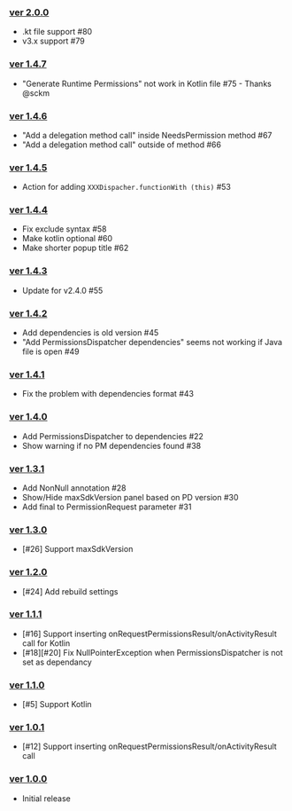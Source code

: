 ### [ver 2.0.0](https://github.com/permissions-dispatcher/permissions-dispatcher-plugin/releases/tag/2.0.0)

* .kt file support #80
* v3.x support #79

### [ver 1.4.7](https://github.com/permissions-dispatcher/permissions-dispatcher-plugin/releases/tag/1.4.7)

* "Generate Runtime Permissions" not work in Kotlin file #75 - Thanks @sckm

### [ver 1.4.6](https://github.com/permissions-dispatcher/permissions-dispatcher-plugin/releases/tag/1.4.6)

* "Add a delegation method call" inside NeedsPermission method #67
* "Add a delegation method call" outside of method #66

### [ver 1.4.5](https://github.com/permissions-dispatcher/permissions-dispatcher-plugin/releases/tag/1.4.5)

* Action for adding `XXXDispacher.functionWith (this)` #53

### [ver 1.4.4](https://github.com/permissions-dispatcher/permissions-dispatcher-plugin/releases/tag/1.4.4)

* Fix exclude syntax #58
* Make kotlin optional #60
* Make shorter popup title #62

### [ver 1.4.3](https://github.com/permissions-dispatcher/permissions-dispatcher-plugin/releases/tag/1.4.3)

* Update for v2.4.0 #55

### [ver 1.4.2](https://github.com/permissions-dispatcher/permissions-dispatcher-plugin/releases/tag/1.4.2)

* Add dependencies is old version #45
* "Add PermissionsDispatcher dependencies" seems not working if Java file is open #49

### [ver 1.4.1](https://github.com/permissions-dispatcher/permissions-dispatcher-plugin/releases/tag/1.4.1)

* Fix the problem with dependencies format #43

### [ver 1.4.0](https://github.com/permissions-dispatcher/permissions-dispatcher-plugin/releases/tag/1.4.0)

* Add PermissionsDispatcher to dependencies #22
* Show warning if no PM dependencies found #38

### [ver 1.3.1](https://github.com/permissions-dispatcher/permissions-dispatcher-plugin/releases/tag/1.3.1)

* Add NonNull annotation #28
* Show/Hide maxSdkVersion panel based on PD version #30
* Add final to PermissionRequest parameter #31

### [ver 1.3.0](https://github.com/permissions-dispatcher/permissions-dispatcher-plugin/releases/tag/1.3.0)

* [#26] Support maxSdkVersion

### [ver 1.2.0](https://github.com/permissions-dispatcher/permissions-dispatcher-plugin/releases/tag/v1.2.0)

* [#24] Add rebuild settings

### [ver 1.1.1](https://github.com/permissions-dispatcher/permissions-dispatcher-plugin/releases/tag/v1.1.1)

* [#16] Support inserting onRequestPermissionsResult/onActivityResult call for Kotlin
* [#18][#20] Fix NullPointerException when PermissionsDispatcher is not set as dependancy

### [ver 1.1.0](https://github.com/permissions-dispatcher/permissions-dispatcher-plugin/releases/tag/v1.1.0)

* [#5] Support Kotlin

### [ver 1.0.1](https://github.com/permissions-dispatcher/permissions-dispatcher-plugin/releases/tag/v1.0.1)

* [#12] Support inserting onRequestPermissionsResult/onActivityResult call

### [ver 1.0.0](https://github.com/permissions-dispatcher/permissions-dispatcher-plugin/releases/tag/v1.0.0)

* Initial release
